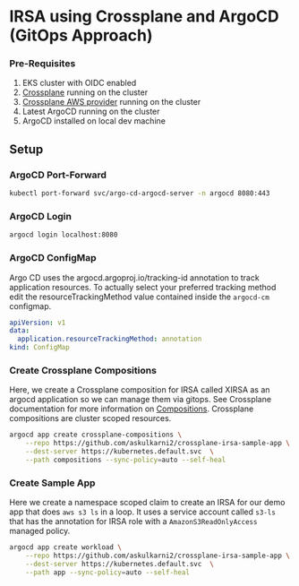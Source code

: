 # IRSA using Crossplane and ArgoCD (GitOps Approach)

### Pre-Requisites

1. EKS cluster with OIDC enabled
2. [Crossplane](https://crossplane.io/docs/v1.9/getting-started/install-configure.html) running on the cluster
3. [Crossplane AWS provider](https://marketplace.upbound.io/providers/crossplane-contrib/provider-aws/v0.33.0) running on the cluster
2. Latest ArgoCD running on the cluster
3. ArgoCD installed on local dev machine

## Setup

### ArgoCD Port-Forward

```sh
kubectl port-forward svc/argo-cd-argocd-server -n argocd 8080:443
```

### ArgoCD Login

```sh
argocd login localhost:8080
```

### ArgoCD ConfigMap

Argo CD uses the argocd.argoproj.io/tracking-id annotation to track application resources. To actually select your preferred tracking method edit the resourceTrackingMethod value contained inside the `argocd-cm` configmap.

```yaml
apiVersion: v1
data:
  application.resourceTrackingMethod: annotation
kind: ConfigMap
```

### Create Crossplane Compositions

Here, we create a Crossplane composition for IRSA called XIRSA as an argocd application so we can manage them via gitops. See Crossplane documentation for more information on [Compositions](https://crossplane.io/docs/v1.9/concepts/composition.html). Crossplane compositions are cluster scoped resources.


```sh
argocd app create crossplane-compositions \
    --repo https://github.com/askulkarni2/crossplane-irsa-sample-app \
    --dest-server https://kubernetes.default.svc  \
    --path compositions --sync-policy=auto --self-heal
```

### Create Sample App

Here we create a namespace scoped claim to create an IRSA for our demo app that does `aws s3 ls` in a loop. 
It uses a service account called `s3-ls` that has the annotation for IRSA role with a `AmazonS3ReadOnlyAccess` managed policy. 


```sh
argocd app create workload \
    --repo https://github.com/askulkarni2/crossplane-irsa-sample-app \
    --dest-server https://kubernetes.default.svc  \
    --path app --sync-policy=auto --self-heal
```
